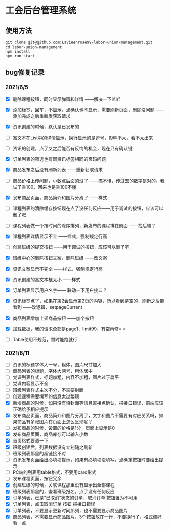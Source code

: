 <!--
 * @Author: your name
 * @Date: 2021-04-19 16:46:29
 * @LastEditTime: 2021-04-26 17:31:35
 * @LastEditors: Please set LastEditors
 * @Description: In User Settings Edit
 * @FilePath: /labor-union-management/README.md
-->

# 工会后台管理系统

## 使用方法

```
git clone git@github.com:Lavieenrose99/labor-union-management.git
cd labor-union-management
npm install
npm run start
```



## bug修复记录

### 2021/6/5

- [x] 删除课程按钮，同时显示弹窗和详情 ——解决一下监听
- [x] 添加标签，回车，不显示，点确认也不显示，需要刷新页面，删除没问题 ——添加完成之后重新发获取请求
- [x] 资讯创建的时候，默认是已发布的
- [ ] 富文本在List中的详情显示，换行显示的是逗号，影响不大，看不太出来
- [ ] 资讯的创建，点了叉之后能否有反悔的机会，现在只有确认键
- [x] 订单列表的筛选也有同资讯标签相同的页码问题
- [x] 商品发布之后没有刷新列表 ——重新获取请求
- [ ] 商品价格上传问题，小数点后面的没了 ——搞不懂，传过去的数字是对的，我试了乘100，回来也是乘100不懂
- [x] 发布商品页面，商品简介和图片分离了 ——样式
- [ ] 课程列表的清除缓存按钮现在点了没任何反应——用于调试的按钮，应该可以删了吧
- [ ] 课程列表做一个按时间的降序排列，新发布的课程排在前面 ——找后端？
- [x] 课程列表详情显示不全 ——样式，强制规定行高
- [ ] 创建班级的提交按钮 ——用于调试的按钮，应该可以删了吧
- [x] 班级中心的删除按钮文案，删除班级 ——改文案
- [x] 资讯文案显示不完全 ——样式，强制规定行高
- [x] 资讯创建的富文本框太小 ——样式
- [x] 订单列表显示用户名字—— 联动一下用户接口？
- [x] 资讯标签点了，如果在第2会显示第2页的内容，所以看到是空的，刷新之后能看到 ——改逻辑，setpageCurrent
- [x] 商品列表增加上架商品按钮 ——加个按钮
- [x] 加载数据，我的请求全部是page1，limit99，有空再修= =
- [ ] Table使用不规范，暂时能跑就行



### 2021/6/11

- [ ] 资讯的标题字体大一号，粗体，图片尺寸加大
- [ ] 商品列表的标题，字体大两号，粗体居中
- [ ] 党课列表样式，标题加粗，内容不加粗，图片过于扁平
- [ ] 党课内容显示不全
- [ ] 班级列表样式主次不分，不需要封面
- [ ] 创建课程需要填写的信息太过繁琐
- [x] 新增商品的时候，如果没有填封面等信息直接点确认，报接口错误，前端应该正确给予相应提示
- [x] 发布商品页面，商品简介和图片分离了，文字和图片不需要有对应关系吗，如果商品有多张图片在页面上怎么呈现呢？
- [ ] 发布商品的时候，设置的价格是1分，页面上显示是0
- [x] 发布商品页面，商品库存可以输入小数
- [x] 首页格式要调一下
- [x] 班级创建后，列表数据没有立刻随之刷新
- [ ] 班级列表那里的超链接不对
- [ ] 资讯发布页面给出必填项提示，如果有必填项没填写，点确定按钮时要给出提示
- [ ] PC端的列表用table格式，不要用card形式
- [ ] 发布课程页面，按钮冗余
- [x] 创建班级的时候，关联课程那里没有显示出全部课程
- [x] 班级列表那里的，查看班级报名，点了没有任何反应
- [x] 订单列表，已是“已取消”状态的订单，取消订单 按钮置为不可用
- [x] 订单列表，点击取消订单 按钮 报接口错误
- [x] 订单列表，不要显示更新时间那列，也不需要显示商品图片
- [x] 商品列表，不需要显示商品图片，3个按钮放在一行，不要换行了，格式调好看一点
